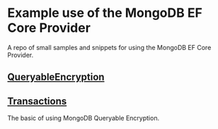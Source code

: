 # Example use of the MongoDB EF Core Provider

A repo of small samples and snippets for using the MongoDB EF Core Provider.

## [QueryableEncryption](https://github.com/damieng/mongodb-efcore-examples/tree/main/QueryableEncryption)

## [Transactions](https://github.com/damieng/mongodb-efcore-examples/tree/main/Transactions)

The basic of using MongoDB Queryable Encryption.
